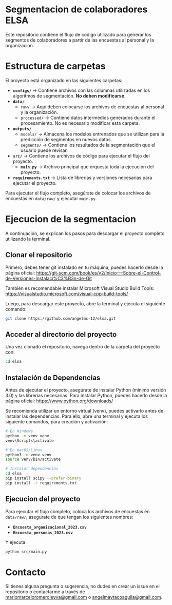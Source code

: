 # Segmentacion de colaboradores ELSA

Este repositorio contiene el flujo de codigo utilizado para generar los segmentos de colaboradores a partir de las encuestas al personal y la organizacion.

# Estructura de carpetas

El proyecto está organizado en las siguientes carpetas:

- **`configs/`** → Contiene archivos con las columnas utilizadas en los algoritmos de segmentación. **No deben modificarse**.
- **`data/`**  
  - `raw/` → Aquí deben colocarse los archivos de encuestas al personal y la organización.  
  - `processed/` → Contiene datos intermedios generados durante el procesamiento. No es necesario modificar esta carpeta.  
- **`outputs/`**  
  - `models/` → Almacena los modelos entrenados que se utilizan para la predicción de segmentos en nuevos datos.  
  - `segments/` → Contiene los resultados de la segmentación que el usuario puede revisar.  
- **`src/`** → Contiene los archivos de código para ejecutar el flujo del proyecto.  
  - **`main.py`** → Archivo principal que orquesta toda la ejecución del proyecto.  
- **`requirements.txt`** → Lista de librerías y versiones necesarias para ejecutar el proyecto.  

Para ejecutar el flujo completo, asegúrate de colocar los archivos de encuestas en `data/raw/` y ejecutar `main.py`.

# Ejecucion de la segmentacion

A continuación, se explican los pasos para descargar el proyecto completo utilizando la terminal.

## Clonar el repositorio

Primero, debes tener git instalado en tu máquina, puedes hacerlo desde la página oficial: https://git-scm.com/book/es/v2/Inicio---Sobre-el-Control-de-Versiones-Instalaci%C3%B3n-de-Git

También es recomendable instalar Microsoft Visual Studio Build Tools: https://visualstudio.microsoft.com/visual-cpp-build-tools/

Luego, para descargar este proyecto, abre la terminal y ejecuta el siguiente comando:

```sh
git clone https://github.com/angelmc-12/elsa.git
```

## Acceder al directorio del proyecto

Una vez clonado el repositorio, navega dentro de la carpeta del proyecto con:

```sh
cd elsa
```

## Instalación de Dependencias

Antes de ejecutar el proyecto, asegúrate de instalar Python (mínimo versión 3.0) y las librerías necesarias. Para instalar Python, puedes hacerlo desde la página oficial: https://www.python.org/downloads/

Se recomienda utilizar un entorno virtual (venv), puedes activarlo antes de instalar las dependencias. Para ello, abre una terminal y ejecuta los siguiente comandos, para creación y activación:

```sh
# En Windows
python -m venv venv
venv\Scripts\activate

# En macOS/Linux
python3 -m venv venv
source venv/bin/activate

# Instalar dependencias
cd elsa
pip install scipy --prefer-binary
pip install -r requirements.txt 
```

## Ejecucion del proyecto

Para ejecutar el flujo completo, coloca los archivos de encuestas en `data/raw/`, asegurate de que tengan los siguientes nombres:

- **`Encuesta_organizacional_2023.csv`**
- **`Encuesta_personas_2023.csv`**

Y ejecuta:

```sh
python src/main.py
```

# Contacto

Si tienes alguna pregunta o sugerencia, no dudes en crear un issue en el repositorio o contactarme a través de mariomarceloromeroleyva@gmail.com o angelmaytacoaguila@gmail.com.
